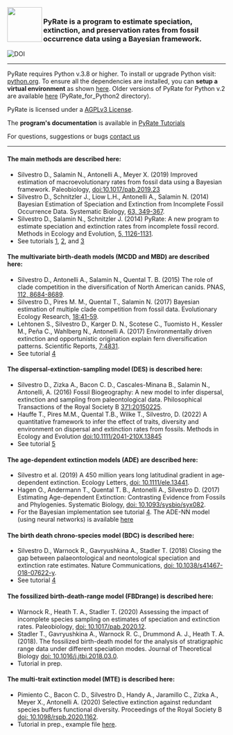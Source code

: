 <img src="https://github.com/dsilvestro/PyRate/blob/master/pyrate_lib/PyRate_logo1024.png" align="left" width="80">

### PyRate is a program to estimate speciation, extinction, and preservation rates from fossil occurrence data using a Bayesian framework.

![DOI](https://zenodo.org/badge/21620870.svg)

---

PyRate requires Python v.3.8 or higher.
To install or upgrade Python visit: [python.org](https://www.python.org/downloads/).
To ensure all the dependencies are installed, you can **setup a virtual environment** as shown [here](https://github.com/dsilvestro/PyRate/blob/master/tutorials/pyrate_tutorial_0.md).
Older versions of PyRate for Python v.2 are available [here](https://github.com/dsilvestro/PyRate/releases/tag/v3.1.1) (PyRate_for_Python2 directory).

PyRate is licensed under a [AGPLv3 License](https://tldrlegal.com/license/gnu-affero-general-public-license-v3-\(agpl-3.0\)#summary).

The **program's documentation** is available in [PyRate Tutorials](https://github.com/dsilvestro/PyRate/tree/master/tutorials)

For questions, suggestions or bugs [contact us](mailto:pyrate.help@gmail.com)

---

#### The main methods are described here:

* Silvestro D., Salamin N., Antonelli A., Meyer X. (2019) Improved estimation of macroevolutionary rates from fossil data using a Bayesian framework. Paleobiology,
  [doi:10.1017/pab.2019.23](https://doi.org/10.1017/pab.2019.23)
* Silvestro D., Schnitzler J., Liow L.H., Antonelli A., Salamin N. (2014) Bayesian Estimation of Speciation and Extinction from Incomplete Fossil Occurrence Data. Systematic Biology, [63, 349-367](https://academic.oup.com/sysbio/article/63/3/349/1650079).
* Silvestro D., Salamin N., Schnitzler J. (2014) PyRate: A new program to estimate speciation and extinction rates from incomplete fossil record. Methods in Ecology and Evolution, [5, 1126-1131](http://onlinelibrary.wiley.com/doi/10.1111/2041-210X.12263/abstract).
* See tutorials [1](https://github.com/dsilvestro/PyRate/blob/master/tutorials/pyrate_tutorial_1.md), [2](https://github.com/dsilvestro/PyRate/blob/master/tutorials/pyrate_tutorial_2.md), and [3](https://github.com/dsilvestro/PyRate/blob/master/tutorials/pyrate_tutorial_3.md)

#### The multivariate birth-death models (MCDD and MBD) are described here:

* Silvestro D., Antonelli A., Salamin N., Quental T. B. (2015) The role of clade competition in the diversification of North American canids. PNAS, [112, 8684-8689](http://www.pnas.org/content/112/28/8684).
* Silvestro D., Pires M. M., Quental T., Salamin N. (2017) Bayesian estimation of multiple clade competition from fossil data. Evolutionary Ecology Research, 	[18:41-59](http://evolutionary-ecology.com/abstracts/v18/3010.html).
* Lehtonen S., Silvestro D., Karger D. N., Scotese C., Tuomisto H., Kessler M., Peña C., Wahlberg N., Antonelli A. (2017) Environmentally driven extinction and opportunistic origination explain fern diversification patterns. Scientific Reports, [7:4831](https://www.nature.com/articles/s41598-017-05263-7).
* See tutorial [4](https://github.com/dsilvestro/PyRate/blob/master/tutorials/pyrate_tutorial_4.md)

#### The dispersal-extinction-sampling model (DES) is described here:

* Silvestro D., Zizka A., Bacon C. D., Cascales-Minana B., Salamin N., Antonelli, A. (2016) Fossil Biogeography: A new model to infer dispersal, extinction and sampling from paleontological data. Philosophical Transactions of the Royal Society B [371:20150225](http://rstb.royalsocietypublishing.org/content/371/1691/20150225).
* Hauffe T., Pires M.M., Quental T.B., Wilke T., Silvestro, D. (2022) A quantitative framework to infer the effect of traits, diversity and environment on dispersal and extinction rates from fossils. Methods in Ecology and Evolution
  [doi:10.1111/2041-210X.13845](https://onlinelibrary.wiley.com/doi/abs/10.1111/2041-210X.13845)
* See tutorial [5](https://github.com/dsilvestro/PyRate/blob/master/tutorials/pyrate_tutorial_5.md)

#### The age-dependent extinction models (ADE) are described here:

* Silvestro et al. (2019) A 450 million years long latitudinal gradient in age‐dependent extinction. Ecology Letters, [doi: 10.1111/ele.13441](https://onlinelibrary.wiley.com/doi/full/10.1111/ele.13441).
* Hagen O., Andermann T., Quental T. B., Antonelli A., Silvestro D. (2017) Estimating Age-dependent Extinction: Contrasting Evidence from Fossils and Phylogenies. Systematic Biology, [doi: 10.1093/sysbio/syx082](https://academic.oup.com/sysbio/article/doi/10.1093/sysbio/syx082/4563320/Estimating-Agedependent-Extinction-Contrasting).
* For the Bayesian implementation see tutorial [4](https://github.com/dsilvestro/PyRate/blob/master/tutorials/pyrate_tutorial_4.md#age-dependent-extinction-ade-model). The ADE-NN model (using neural networks) is available [here](https://github.com/dsilvestro/PyRate/tree/master/ADE-NN)

#### The birth death chrono-species model (BDC) is described here:

* Silvestro D., Warnock R., Gavryushkina A., Stadler T. (2018) Closing the gap between palaeontological and neontological speciation and extinction rate estimates. Nature Communications, [doi: 10.1038/s41467-018-07622-y](https://www.nature.com/articles/s41467-018-07622-y).
* See tutorial [4](https://github.com/dsilvestro/PyRate/blob/master/tutorials/pyrate_tutorial_4.md#the-birth-death-chronospecies-bdc-model)

#### The fossilized birth-death-range model (FBDrange) is described here:

* Warnock R., Heath T. A., Stadler T. (2020) Assessing the impact of incomplete species sampling on estimates of speciation and extinction rates. Paleobiology, [doi: 10.1017/pab.2020.12](https://www.cambridge.org/core/journals/paleobiology/article/assessing-the-impact-of-incomplete-species-sampling-on-estimates-of-speciation-and-extinction-rates/8D82C01066E7E2A24F2A4A8ACAC2B69F).
* Stadler T., Gavryushkina A., Warnock R. C., Drummond A. J., Heath T. A. (2018). The fossilized birth-death model for the analysis of stratigraphic range data under different speciation modes. Journal of Theoretical Biology [doi: 10.1016/j.jtbi.2018.03.0](https://www.sciencedirect.com/science/article/pii/S002251931830119X).
* Tutorial in prep.

#### The multi-trait extinction model (MTE) is described here:

* Pimiento C., Bacon C. D., Silvestro D., Handy A., Jaramillo C., Zizka A., Meyer X., Antonelli A. (2020) Selective extinction against redundant species buffers functional diversity. Proceedings of the Royal Society B [doi: 10.1098/rspb.2020.1162](https://royalsocietypublishing.org/doi/abs/10.1098/rspb.2020.1162).
* Tutorial in prep., example file [here](https://github.com/dsilvestro/PyRate/blob/master/example_files/Example_data_MTE.txt).